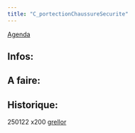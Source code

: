 ```yaml
---
title: "C_portectionChaussureSecurite"
---
```


[Agenda](notes/AgendaMaJournee.md) 
## Infos:

## A faire: 

## Historique:
250122 x200 [grellor](notes/utilisateurs/fournisseurs/grellor.md)

